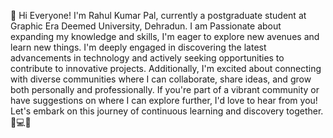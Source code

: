 👋 Hi Everyone! I'm Rahul Kumar Pal, currently a postgraduate student at Graphic Era Deemed University, Dehradun. 
  I am Passionate about expanding my knowledge and skills, I'm eager to explore new avenues and learn new things.
  I'm deeply engaged in discovering the latest advancements in technology and actively seeking opportunities to contribute to innovative projects. 
  Additionally, I'm excited about connecting with diverse communities where I can collaborate, share ideas, and grow both personally and professionally.
  If you're part of a vibrant community or have suggestions on where I can explore further, I'd love to hear from you! 
  Let's embark on this journey of continuous learning and discovery together. 🌱💻👀
<!---
vishwa21pratap/vishwa21pratap is a ✨ special ✨ repository because its `README.md` (this file) appears on your GitHub profile.
You can click the Preview link to take a look at your changes.
--->
